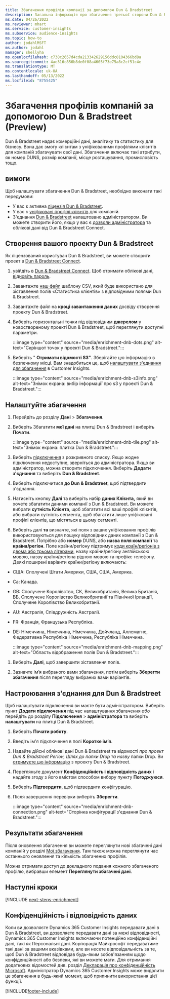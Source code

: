 ```yaml
---
title: Збагачення профілів компанії за допомогою Dun & Bradstreet
description: Загальна інформація про збагачення третьої сторони Dun & Bradstreet.
ms.date: 04/26/2022
ms.reviewer: mhart
ms.service: customer-insights
ms.subservice: audience-insights
ms.topic: how-to
author: jodahlMSFT
ms.author: jodahl
manager: shellyha
ms.openlocfilehash: c738c2657d4cda213342629156ddc8104366bd8a
ms.sourcegitcommit: 4ae316c856b8de0f08a4605f73e75a8c2cf51c4e
ms.translationtype: MT
ms.contentlocale: uk-UA
ms.lasthandoff: 05/13/2022
ms.locfileid: "8755425"
---
```

# <a name="enrichment-of-company-profiles-with-dun--bradstreet-preview"></a>Збагачення профілів компаній за допомогою Dun & Bradstreet (Preview)

Dun & Bradstreet надає комерційні дані, аналітику та статистику для бізнесу. Вона дає змогу клієнтам з уніфікованими профілями клієнтів для компаній збагачувати свої дані. Збагачення включає такі атрибути, як номер DUNS, розмір компанії, місце розташування, промисловість тощо.

## <a name="prerequisites"></a>вимоги

Щоб налаштувати збагачення Dun & Bradstreet, необхідно виконати такі передумови:

- У вас є активна [ліцензія Dun & Bradstreet](https://www.dnb.com/marketing/media/give-your-data-a-boost.html?source=microsoft_audience_insights).
- У вас є [уніфіковані профілі клієнтів](customer-profiles.md) для компаній.
- З'єднання [Dun & Bradstreet](connections.md) налаштовано адміністратором. Ви можете створити його, якщо у вас є [дозволи адміністратора](permissions.md#admin) та облікові дані від Dun & Bradstreet Connect.

## <a name="setting-up-your-dun--bradstreet-project"></a>Створення вашого проекту Dun & Bradstreet

Як ліцензований користувач Dun & Bradstreet, ви можете створити проект в [Dun & Bradstreet Connect](https://connect.dnb.com?lead_source=microsoft_audienceinsights).


1. увійдіть в [Dun & Bradstreet Connect](https://connect.dnb.com?lead_source=microsoft_audienceinsights). Щоб отримати облікові дані, [відновіть пароль](https://sso.dnb.com/signin/forgot-password?lead_source=microsoft_audienceinsights).

1. Завантажте [наш файл](https://c360devenrichment.blob.core.windows.net/mapping/DnBCIdatamapping.csv) шаблону CSV, який буде використано для зіставлення полів «Статистика клієнтів» з відповідними полями Dun & Bradstreet.

1. Завантажте файл на **кроці завантаження даних** досвіду створення проекту Dun & Bradstreet.

1. Виберіть горизонтальні точки під відповідним **джерелом** у новоствореному проекті Dun & Bradstreet, щоб переглянути доступні параметри.

   :::image type="content" source="media/enrichment-dnb-dots.png" alt-text="Скріншот точок у проекті Dun & Bradstreet.":::

1. Виберіть " **Отримати відомості S3"**. Зберігайте цю інформацію в безпечному місці. Вам знадобиться це, щоб [налаштувати з'єднання для збагачення](#configure-a-connection-for-dun--bradstreet) в Customer Insights.

   :::image type="content" source="media/enrichment-dnb-s3info.png" alt-text="Знімок екрана: вибір інформації про s3 у проекті Dun & Bradstreet.":::

## <a name="configure-the-enrichment"></a>Налаштуйте збагачення

1. Перейдіть до розділу **Дані** > **Збагачення**.

1. Виберіть Збагатити **мої дані** на плитці Dun & Bradstreet і виберіть **Почати**.

   :::image type="content" source="media/enrichment-dnb-tile.png" alt-text="Знімок екрана: плитка Dun & Bradstreet.":::

1. Виберіть [підключення](connections.md) з розкривного списку. Якщо жодне підключення недоступне, зверніться до адміністратора. Якщо ви адміністратор, можна створити підключення. Виберіть **Додати з'єднання** та виберіть **Dun & Bradstreet**.

1. Виберіть підключитися **до Dun & Bradstreet**, щоб підтвердити з'єднання.

1. Натисніть кнопку **Далі** та виберіть набір **даних Клієнта,** який ви хочете збагатити даними компанії з Dun & Bradstreet. Ви можете вибрати **сутність Клієнта**, щоб збагатити всі ваші профілі клієнтів, або вибрати сутність сегмента, щоб збагатити лише уніфіковані профілі клієнтів, що містяться в цьому сегменті.

1. Виберіть далі **та** визначте, які поля з ваших уніфікованих профілів використовуються для пошуку відповідних даних компанії з Dun & Bradstreet. Потрібно або **номер** DUNS, або **назва поля компанії** та **країна/регіон**. Поле країни/регіону підтримує [коди країн/регіонів з двома або трьома літерами](https://www.iso.org/iso-3166-country-codes.html), назву країни/регіону англійською мовою, назву країни/регіона рідною мовою та префікс телефону. Деякі поширені варіанти країни/регіону включають:

- США: Сполучені Штати Америки, США, США, Америка.
- Ca: Канада.
- GB: Сполучене Королівство, СК, Великобританія, Велика Британія, ВБ, Сполучене Королівство Великобританії та Північної Ірландії, Сполучене Королівство Великобританії.
- AU: Австралія, Співдружність Австралії.
- FR: Франція, Французька Республіка.
- DE: Німеччина, Німеччина, Німеччина, Дойчланд, Аллемагне, Федеративна Республіка Німеччина, Республіка Німеччина.

   :::image type="content" source="media/enrichment-dnb-mapping.png" alt-text="Область відображення полів Dun & Bradstreet.":::

1. Виберіть **Далі**, щоб завершити зіставлення полів.

1. Зазначте ім’я вибраного вами збагачення, потім виберіть **Зберегти збагачення** після перегляду вибраних вами варіантів.

## <a name="configure-a-connection-for-dun--bradstreet"></a>Настроювання з'єднання для Dun & Bradstreet

Щоб налаштувати підключення ви маєте бути адміністратором. Виберіть пункт **Додати підключення** під час налаштування збагачення *або* перейдіть до розділу **Підключення** > **адміністратора** та виберіть **налаштувати** на плитці Dun & Bradstreet.

1. Виберіть **Почати роботу**.

1. Введіть ім'я підключення в полі **Коротке ім’я**.

1. Надайте дійсні облікові дані Dun & Bradstreet та відомості *про проект Dun & Bradstreet Регіон, Шлях до папки Drop та назву* папки Drop. Ви [отримуєте цю інформацію](#setting-up-your-dun--bradstreet-project) з проекту Dun & Bradstreet.

1. Перегляньте документ **Конфіденційність і відповідність даних** і надайте згоду з його вмістом способом вибору пункту **Погоджуюся**.

1. Виберіть **Підтвердити**, щоб підтвердити конфігурацію.

1. Після завершення перевірки виберіть **Зберегти**.

   :::image type="content" source="media/enrichment-dnb-connection.png" alt-text="Сторінка конфігурації з'єднання Dun & Bradstreet.":::

## <a name="enrichment-results"></a>Результати збагачення

Після оновлення збагачення ви можете переглянути нові збагачені дані компаній у розділі [Мої збагачення](enrichment-hub.md). Там також можна переглянути час останнього оновлення та кількість збагачених профілів.

Можна отримати доступ до докладного подання кожного збагаченого профілю, вибравши елемент **Переглянути збагачені дані**.

## <a name="next-steps"></a>Наступні кроки

[!INCLUDE [next-steps-enrichment](includes/next-steps-enrichment.md)]

## <a name="data-privacy-and-compliance"></a>Конфіденційність і відповідність даних

Коли ви дозволяєте Dynamics 365 Customer Insights передавати дані в Dun & Bradstreet, ви дозволяєте передавати дані за межі відповідності, Dynamics 365 Customer Insights включаючи потенційно конфіденційні дані, такі як Персональні дані. Корпорація Майкрософт передаватиме такі дані за вашими вказівками, але ви несете відповідальність за те, щоб Dun & Bradstreet відповідав будь-яким зобов'язанням щодо конфіденційності або безпеки, які ви можете мати. Для отримання додаткових відомостей див. розділ [Декларація про конфіденційність Microsoft](https://go.microsoft.com/fwlink/?linkid=396732).
Адміністратор Dynamics 365 Customer Insights може видалити це збагачення в будь-який момент, щоб припинити використання цієї функції.

[!INCLUDE[footer-include](includes/footer-banner.md)]
